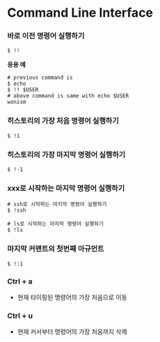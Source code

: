 # Command Line Interface
### 바로 이전 명령어 실행하기
```
$ !!
```
__응용 예__
```
# previous command is
$ echo
$ !! $USER
# above command is same with echo $USER
wonism
```

### 히스토리의 가장 처음 명령어 실행하기
```
$ !1
```

### 히스토리의 가장 마지막 명령어 실행하기
```
$ !-1
```

### xxx로 시작하는 마지막 명령어 실행하기
```
# ssh로 시작하는 마지막 명령어 실행하기
$ !ssh

# ls로 시작하는 마지막 명령어 실행하기
$ !ls
```

### 마지막 커맨트의 첫번째 아규먼트
```
$ !:1
```

### Ctrl + a
- 현재 타이핑된 명령어의 가장 처음으로 이동

### Ctrl + u
- 현재 커서부터 명령어의 가장 처음까지 삭제
